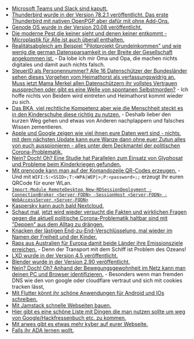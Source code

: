 * [Microsoft Teams und Slack sind kaputt.](https://blog.fefe.de/?ts=a1b44909)
* [Thunderbird wurde in der Version 78.2.1 veröffentlicht. Das erste Thunderbird mit nativen OpenPGP aber dafür mit ohne Add-Ons.](https://www.ghacks.net/2020/08/30/thunderbird-78-2-1-is-out-with-openpgp-enabled/)
* [Genode OS wurde in der Version 20.08 veröffentlicht.](https://www.phoronix.com/scan.php?page=news_item&px=Genode-OS-20.08)
* [Die moderne Pest die keiner sieht und denen keiner entkommt - Microplastik für Alle ist auch überall enthalten.](https://netzfrauen.org/2020/08/30/plastic-25/)
* [Realitätsabgleich am Beispiel "Pilotprojekt Grundeinkommen" und wie wenig die german Datensparsamkeit in der Breite der Gesellschaft angekommen ist.](https://www.kuketz-blog.de/pilotprojekt-grundeinkommen-fahrlaessiger-umgang-mit-daten/) - Da lobe ich mir Oma und Opa, die machen nichts digitales und damit auch nichts falsch.
* [SteuerID als Personennummer? Alle 16 Datenschützer der Bundesländer sehen dieses Vorgehen vom Heimathorst als verfassungswidrig an. Muss jetzt Mama Merkel allen Datenschützern ihr vollstes Vertrauen aussprechen oder gibt es eine Welle von spontanen Selbstmorden?](https://netzpolitik.org/2020/personenkennzahl-alle-datenschutzbehoerden-halten-seehofer-plaene-fuer-verfassungswidrig/) - Ich hoffe nichts von Beidem wird eintreten und Heimathorst kommt wieder zu sich.
* [Das BKA, viel rechtliche Kompetenz aber wie die Menschheit steckt es in den Kinderschuhe diese richtig zu nutzen.](https://tuxproject.de/blog/2020/08/nix-koennen-dafuer-mehr-duerfen/) - Deshalb lieber den kurzen Weg gehen und etwas von Anderen nachplappern und falsches Wissen zementieren.
* [Apple und Google zeigen wie viel ihnen eure Daten wert sind - nichts, mit dem nächsten Update kann eure Wanze dann ohne euer Zutun alles von euch ausspionieren - alles unter dem Deckmantel der politischen Corona-Problematik.](https://netzpolitik.org/2020/update-bei-google-und-apple-kontaktverfolgung-soll-bald-auch-ohne-app-klappen/)
* [Nein? Doch! Oh? Eine Studie hat Parallelen zum Einsatz von Glyphosat und Probleme beim Kinderkriegen gefunden.](https://netzfrauen.org/2020/08/28/glyphosate-4/)
* [Mit qrencode kann man auf der Komandozeile QR-Codes erzeugen.](http://blog.nashcom.de/nashcomblog.nsf/dx/generate-qr-codes-on-your-local-linux-machine.htm) - Und mit `WIFI:S:<SSID>;T:<WPA|WEP|>;P:<password>;;` erzeugt Ihr euren QRCode für eurer WLan.
* [`Import-Module RemoteDesktop`, `New-RDSessionDeployment -ConnectionBroker <Server-FQDN> -SessionHost <Server-FQDN> -WebAccessServer <Server-FQDN>`](https://www.windowspro.de/wolfgang-sommergut/remote-desktop-services-ueber-powershell-installieren)
* [Kaspersky kann auch bald Nextcloud.](https://nextcloud.com/blog/nextcloud-and-kaspersky-partner-up-to-protect-users-from-malicious-files/)
* [Schaut mal](https://blog.fefe.de/?ts=a1b3fefe), [jetzt wird wieder versucht die Fakten und wirklichen Fragen gegen die aktuell politische Corona-Problematik haltbar sind mit "Deppen" aus dem Alltag zu drängen.](https://blog.fefe.de/?ts=a1b38652)
* [Knacken der lästigen End-zu-End-Verschlüsselung, mal wieder im Namen der Freiheit und der Kinder.](https://netzpolitik.org/2020/gesetz-gegen-kindesmissbrauch-eu-kommission-plant-durchleuchtungspflicht/)
* [Raps aus Australien für Europa damit beide Länder ihre Emissionsziele erreichen.](https://netzfrauen.org/2020/08/31/europe-3/) - Denn der Transport mit dem Schiff ist Problem des Ozeans!
* [LXD wurde in der Version 4.5 veröffentlicht.](https://lwn.net/Articles/830156)
* [Blender wurde in der Version 2.90 veröffentlicht.](https://www.blender.org/download/releases/2-90/)
* [Nein? Doch! Oh? Anhand der Bewegungsgewohnheit im Netz kann man deinen PC und Browser identifizieren.](https://www.ghacks.net/2020/09/01/mozilla-there-is-a-high-probability-that-your-browsing-history-can-be-used-to-identify-you/) - Besonders wenn man fremden DNS wie den von google oder cloudflare vertraut und sich mit cookies tracken lässt,
* [Mit Flutter könnt ihr schöne Anwendungen für Android und IOs schreiben.](https://opensource.com/article/20/9/mobile-app-flutter)
* [Mit Jamstack schnelle Webseiten bauen.](https://opensource.com/article/20/9/jamstack)
* [Hier gibt es eine schöne Liste mit Dingen die man nutzen sollte um weg von Google/Hackfressenbuch etc. zu kommen.](https://degoogle.jmoore.dev/)
* [Mit arwes gibt es etwas mehr kyber auf eurer Webseite.](https://arwes.dev/)
* [Falls ihr ADA lernen wollt.](https://learn.adacore.com/)
